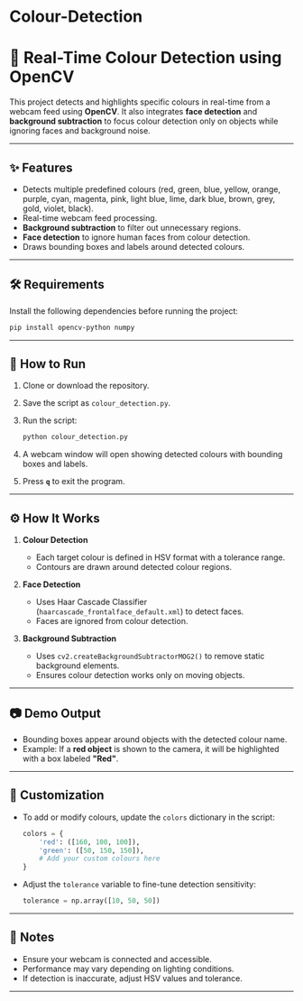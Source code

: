 # Colour-Detection
# 🎨 Real-Time Colour Detection using OpenCV

This project detects and highlights specific colours in real-time from a webcam feed using **OpenCV**.
It also integrates **face detection** and **background subtraction** to focus colour detection only on objects while ignoring faces and background noise.

---

## ✨ Features

* Detects multiple predefined colours (red, green, blue, yellow, orange, purple, cyan, magenta, pink, light blue, lime, dark blue, brown, grey, gold, violet, black).
* Real-time webcam feed processing.
* **Background subtraction** to filter out unnecessary regions.
* **Face detection** to ignore human faces from colour detection.
* Draws bounding boxes and labels around detected colours.

---

## 🛠️ Requirements

Install the following dependencies before running the project:

```bash
pip install opencv-python numpy
```

---

## 🚀 How to Run

1. Clone or download the repository.
2. Save the script as `colour_detection.py`.
3. Run the script:

   ```bash
   python colour_detection.py
   ```
4. A webcam window will open showing detected colours with bounding boxes and labels.
5. Press **`q`** to exit the program.

---

## ⚙️ How It Works

1. **Colour Detection**

   * Each target colour is defined in HSV format with a tolerance range.
   * Contours are drawn around detected colour regions.

2. **Face Detection**

   * Uses Haar Cascade Classifier (`haarcascade_frontalface_default.xml`) to detect faces.
   * Faces are ignored from colour detection.

3. **Background Subtraction**

   * Uses `cv2.createBackgroundSubtractorMOG2()` to remove static background elements.
   * Ensures colour detection works only on moving objects.

---

## 📷 Demo Output

* Bounding boxes appear around objects with the detected colour name.
* Example: If a **red object** is shown to the camera, it will be highlighted with a box labeled **"Red"**.

---

## 📝 Customization

* To add or modify colours, update the `colors` dictionary in the script:

  ```python
  colors = {
      'red': ([160, 100, 100]),
      'green': ([50, 150, 150]),
      # Add your custom colours here
  }
  ```
* Adjust the `tolerance` variable to fine-tune detection sensitivity:

  ```python
  tolerance = np.array([10, 50, 50])
  ```

---

## 📌 Notes

* Ensure your webcam is connected and accessible.
* Performance may vary depending on lighting conditions.
* If detection is inaccurate, adjust HSV values and tolerance.

---


